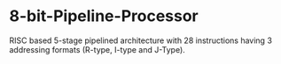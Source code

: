 # 8-bit-Pipeline-Processor
RISC based 5-stage pipelined architecture with 28 instructions having 3 addressing formats (R-type, I-type and J-Type).

